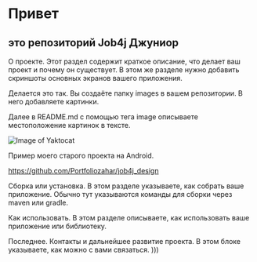 # Привет

## это репозиторий Job4j Джуниор


О проекте. Этот раздел содержит краткое описание, что делает ваш проект и почему он существует.
В этом же разделе нужно добавить скриншоты основных экранов вашего приложения.

Делается это так. Вы создаёте папку images в вашем репозитории. В него добавляете картинки.

Далее в README.md с помощью тега image описываете местоположение картинок в тексте.

![Image of Yaktocat](https://octodex.github.com/images/yaktocat.png)

Пример моего старого проекта на Android.

https://github.com/Portfoliozahar/job4j_design

Сборка или установка. В этом разделе указываете, как собрать ваше приложение. Обычно тут указываются команды для сборки через maven или gradle.

Как использовать. В этом разделе описываете, как использовать ваше приложение или библиотеку.

Последнее. Контакты и дальнейшее развитие проекта. В этом блоке указываете, как можно с вами связаться. )))

